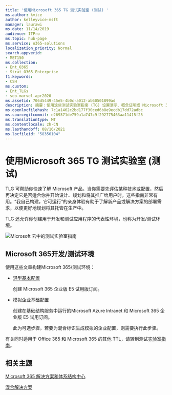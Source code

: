 ```yaml
---
title: '使用Microsoft 365 TG 测试实验室 (测试) '
ms.author: kvice
author: kelleyvice-msft
manager: laurawi
ms.date: 11/14/2019
audience: ITPro
ms.topic: hub-page
ms.service: o365-solutions
localization_priority: Normal
search.appverid:
- MET150
ms.collection:
- Ent_O365
- Strat_O365_Enterprise
f1.keywords:
- CSH
ms.custom:
- Ent_TLGs
- seo-marvel-apr2020
ms.assetid: 706d5449-45e5-4b0c-a012-ab60501899ad
description: 摘要：使用这些测试实验室指南 (TG) 设置演示、概念证明或 Microsoft 365。
ms.openlocfilehash: 7c1a1462c2bd177f30ced6b8e9ecdb17dd72adbc
ms.sourcegitcommit: e269371de759a1a747c9f292775463aa11415f25
ms.translationtype: MT
ms.contentlocale: zh-CN
ms.lasthandoff: 08/16/2021
ms.locfileid: "58356104"
---
```

# <a name="test-microsoft-365-with-test-lab-guides-tlgs"></a>使用Microsoft 365 TG 测试实验室 (测试) 

TLG 可帮助你快速了解 Microsoft 产品。当你需要先评估某种技术或配置，然后再决定它是否适合你并开始设计、规划和将其推广给用户时，这些指南非常有用。“我自己构建，它可运行”的亲身体验有助于了解新产品或解决方案的部署需求，以便更好地规划将其托管在生产中。
  
TLG 还允许你创建用于开发和测试应用程序的代表性环境，也称为开发/测试环境。
  
![Microsoft 云中的测试实验室指南](../media/24ad0d1b-3274-40fb-972a-b8188b7268d1.png)
  
## <a name="microsoft-365-devtest-environment"></a>Microsoft 365开发/测试环境

使用这些文章构建Microsoft 365/测试环境：
  
- [轻型基本配置](lightweight-base-configuration-microsoft-365-enterprise.md)
    
    创建 Microsoft 365 企业版 E5 试用版订阅。

- [模拟企业基础配置](simulated-ent-base-configuration-microsoft-365-enterprise.md)
    
    创建在基础结构服务中运行的Microsoft Azure Intranet 和 Microsoft 365 企业版 E5 试用订阅。 

    此为可选步骤，若要为混合标识生成模拟的企业配置，则需要执行此步骤。
    
有关同时适用于 Office 365 和 Microsoft 365 的其他 TTL，请转到测试[实验室指南](m365-enterprise-test-lab-guides.md)。  
    
## <a name="related-topics"></a>相关主题

[Microsoft 365 解决方案和体系结构中心](../solutions/index.yml)
  
[混合解决方案](hybrid-solutions.md)